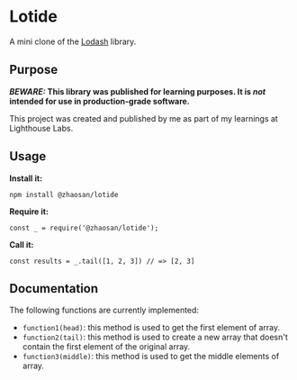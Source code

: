 # Lotide

A mini clone of the [Lodash](https://lodash.com) library.

## Purpose

**_BEWARE:_ This library was published for learning purposes. It is _not_ intended for use in production-grade software.**

This project was created and published by me as part of my learnings at Lighthouse Labs. 

## Usage

**Install it:**

`npm install @zhaosan/lotide`

**Require it:**

`const _ = require('@zhaosan/lotide');`

**Call it:**

`const results = _.tail([1, 2, 3]) // => [2, 3]`

## Documentation

The following functions are currently implemented:

* `function1(head)`: this method is used to get the first element of array.
* `function2(tail)`: this method is used to create a new array that doesn't contain the first element of the original array.
* `function3(middle)`: this method is used to get the middle elements of array.